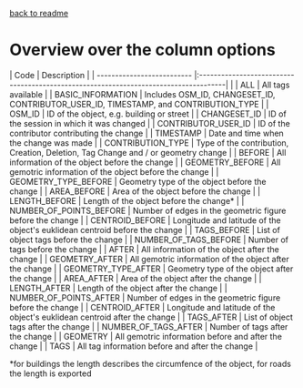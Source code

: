 
[back to readme](../../../)

# Overview over the column options

| Code        			     | Description                                                                          |
| -------------------------- |:-------------------------------------------------------------------------------------|                                                             |
| ALL						 | All tags available                                                                   |
| BASIC_INFORMATION 		 | Includes OSM_ID, CHANGESET_ID, CONTRIBUTOR_USER_ID, TIMESTAMP, and CONTRIBUTION_TYPE |
| OSM_ID                     | ID of the object, e.g. building or street                                            |
| CHANGESET_ID               | ID of the session in which it was changed                                            |
| CONTRIBUTOR_USER_ID        | ID of the contributor contributing the change                                        |
| TIMESTAMP                  | Date and time when the change was made                                               |
| CONTRIBUTION_TYPE          | Type of the contribution, Creation, Deletion, Tag Change and / or geometry change    |
| BEFORE                     | All information of the object before the change                                      |
| GEOMETRY_BEFORE            | All gemotric information of the object before the change                             |
| GEOMETRY_TYPE_BEFORE       | Geometry type of the object before the change                                        |
| AREA_BEFORE                | Area of the object before the change                                                 |
| LENGTH_BEFORE              | Length of the object before the change*                                              |
| NUMBER_OF_POINTS_BEFORE    | Number of edges in the geometric figure before the change                            |
| CENTROID_BEFORE            | Longitude and latitude of the object's euklidean centroid before the change          |
| TAGS_BEFORE                | List of object tags before the change                                                |
| NUMBER_OF_TAGS_BEFORE      | Number of tags before the change                                                     |
| AFTER                      | All information of the object after the change                                       |
| GEOMETRY_AFTER       		 | All gemotric information of the object after the change                              |
| GEOMETRY_TYPE_AFTER        | Geometry type of the object after the change                                         |
| AREA_AFTER                 | Area of the object after the change                                                  |
| LENGTH_AFTER               | Length of the object after the change                                                |
| NUMBER_OF_POINTS_AFTER     | Number of edges in the geometric figure before the change                            |
| CENTROID_AFTER             | Longitude and latitude of the object's euklidean centroid after the change           |
| TAGS_AFTER                 | List of object tags after the change                                                 |
| NUMBER_OF_TAGS_AFTER       | Number of tags after the change                                                      |
| GEOMETRY                   | All gemotric information before and after the change                                 |
| TAGS                       | All tag information before and after the change                                      |

*for buildings the length describes the circumfence of the object, for roads the length is exported
